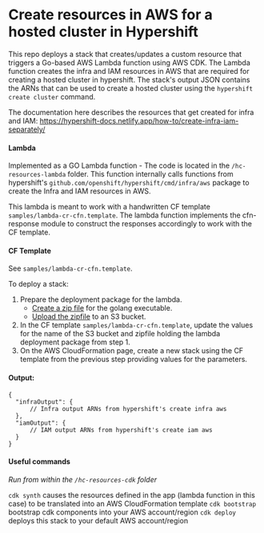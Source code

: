 # Create resources in AWS for a hosted cluster in Hypershift

This repo deploys a stack that creates/updates a custom resource that triggers a Go-based AWS Lambda function using AWS CDK. The Lambda function creates the infra and IAM resources in AWS that are required for creating a hosted cluster in hypershift. 
The stack's output JSON contains the ARNs that can be used to create a hosted cluster using the `hypershift create cluster` command.

The documentation here describes the resources that get created for infra and IAM: 
https://hypershift-docs.netlify.app/how-to/create-infra-iam-separately/

#### Lambda
Implemented as a GO Lambda function - The code is located in the `/hc-resources-lambda` folder. This function internally calls functions from hypershift's `github.com/openshift/hypershift/cmd/infra/aws` package to create the Infra and IAM resources in AWS.

This lambda is meant to work with a handwritten CF template `samples/lambda-cr-cfn.template`. The lambda function implements the cfn-response module to construct the responses accordingly to work with the CF template.

#### CF Template

See `samples/lambda-cr-cfn.template`.

To deploy a stack:
1. Prepare the deployment package for the lambda.
    - [Create a zip file](https://docs.aws.amazon.com/lambda/latest/dg/golang-package.html#golang-package-mac-linux) for the golang executable.
    - [Upload the zipfile](https://s3.console.aws.amazon.com/s3/upload/vnambiar-hypershift?region=us-east-1) to an S3 bucket.
2. In the CF template `samples/lambda-cr-cfn.template`, update the values for the name of the S3 bucket and zipfile holding the lambda deployment package from step 1.
3. On the AWS CloudFormation page, create a new stack using the CF template from the previous step providing values for the parameters.

#### Output:
```
{
  "infraOutput": {
      // Infra output ARNs from hypershift's create infra aws
  },
  "iamOutput": {
      // IAM output ARNs from hypershift's create iam aws
  }
}
```

#### Useful commands
*Run from within the `/hc-resources-cdk` folder*

`cdk synth` causes the resources defined in the app (lambda function in this case) to be translated into an AWS CloudFormation template
`cdk bootstrap` bootstrap cdk components into your AWS account/region
`cdk deploy` deploys this stack to your default AWS account/region
